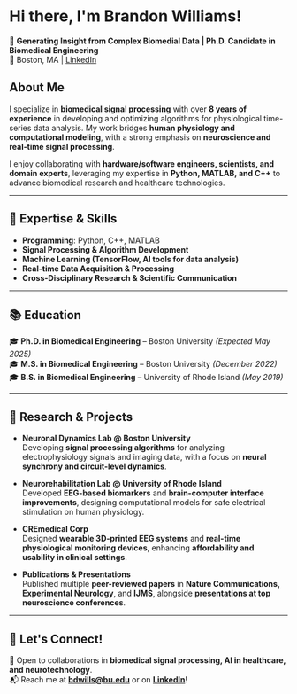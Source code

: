 # Hi there, I'm Brandon Williams!  

🚀 **Generating Insight from Complex Biomedial Data | Ph.D. Candidate in Biomedical Engineering**  
📍 Boston, MA | [LinkedIn](https://www.linkedin.com/in/brandon-david-williams/)  

## About Me  
I specialize in **biomedical signal processing** with over **8 years of experience** in developing and optimizing algorithms for physiological time-series data analysis. My work bridges **human physiology and computational modeling**, with a strong emphasis on **neuroscience and real-time signal processing**.  

I enjoy collaborating with **hardware/software engineers, scientists, and domain experts**, leveraging my expertise in **Python, MATLAB, and C++** to advance biomedical research and healthcare technologies.  

---  

## 🧠 Expertise & Skills  
- **Programming**: Python, C++, MATLAB  
- **Signal Processing & Algorithm Development**  
- **Machine Learning (TensorFlow, AI tools for data analysis)**  
- **Real-time Data Acquisition & Processing**  
- **Cross-Disciplinary Research & Scientific Communication**  

---  

## 📚 Education  
🎓 **Ph.D. in Biomedical Engineering** – Boston University *(Expected May 2025)*  
🎓 **M.S. in Biomedical Engineering** – Boston University *(December 2022)*  
🎓 **B.S. in Biomedical Engineering** – University of Rhode Island *(May 2019)*

---  

## 🔬 Research & Projects  
- **Neuronal Dynamics Lab @ Boston University**  
  Developing **signal processing algorithms** for analyzing electrophysiology signals and imaging data, with a focus on **neural synchrony and circuit-level dynamics**.  

- **Neurorehabilitation Lab @ University of Rhode Island**  
  Developed **EEG-based biomarkers** and **brain-computer interface improvements**, designing computational models for safe electrical stimulation on human physiology.  

- **CREmedical Corp**  
  Designed **wearable 3D-printed EEG systems** and **real-time physiological monitoring devices**, enhancing **affordability and usability in clinical settings**.  

- **Publications & Presentations**  
  Published multiple **peer-reviewed papers** in **Nature Communications, Experimental Neurology**, and **IJMS**, alongside **presentations at top neuroscience conferences**.  

---  

## 🎯 Let's Connect!  
💼 Open to collaborations in **biomedical signal processing, AI in healthcare, and neurotechnology**.  
📬 Reach me at **bdwills@bu.edu** or on **[LinkedIn](https://www.linkedin.com/in/brandon-david-williams/)**!  
